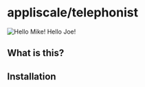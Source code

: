 # appliscale/telephonist

![Hello Mike! Hello Joe!](http://dekstop.de/weblog/2006/01/erlang_the_movie/erlang-4.jpg)

## What is this?

## Installation

